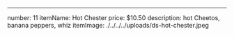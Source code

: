 ---
number: 11
itemName: Hot Chester
price: $10.50
description: hot Cheetos, banana peppers, whiz
itemImage: ./../../../uploads/ds-hot-chester.jpeg